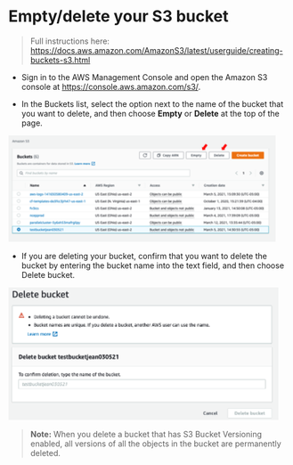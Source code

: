 #  Empty/delete your S3 bucket

> Full instructions here:
> <https://docs.aws.amazon.com/AmazonS3/latest/userguide/creating-buckets-s3.html>

* Sign in to the AWS Management Console and open the Amazon S3 console
    at <https://console.aws.amazon.com/s3/>.

* In the Buckets list, select the option next to the name of the
    bucket that you want to delete, and then choose **Empty** or
    **Delete** at the top of the page.

<img src="media/image24.png" style="width:5in;height:1.98611in" alt="Graphical user interface, text, application, email Description automatically generated" />

* If you are deleting your bucket, confirm that you want to delete the
    bucket by entering the bucket name into the text field, and then
    choose Delete bucket.

<img src="media/image25.png" style="width:5.05556in;height:2.48611in" alt="Graphical user interface, text, application, email, Teams Description automatically generated" />

>**Note:** When you delete a bucket that has S3 Bucket Versioning
>enabled, all versions of all the objects in the bucket are permanently
>deleted.

